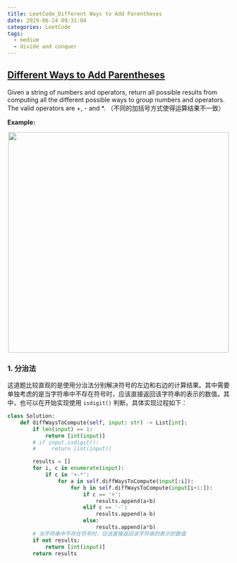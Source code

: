 ```yaml
---
title: LeetCode_Different Ways to Add Parentheses
date: 2019-06-24 09:31:04
categories: LeetCode
tags: 
  - medium
  - divide and conquer
---
```


## [Different Ways to Add Parentheses](https://leetcode.com/problems/different-ways-to-add-parentheses/)

Given a string of numbers and operators, return all possible results from computing all the different possible ways to group numbers and operators. The valid operators are +, - and \*.
（不同的加括号方式使得运算结果不一致）

<!--more-->

**Example:** 

<div align=center>
	<img src="/images/leetcode_241.png" width = "500" align=center/>
</div>

### 1. 分治法
这道题比较直观的是使用分治法分别解决符号的左边和右边的计算结果。其中需要单独考虑的是当字符串中不存在符号时，应该直接返回该字符串的表示的数值。其中，也可以在开始实现使用 `isdigit()` 判断。具体实现过程如下：

```python
class Solution:
    def diffWaysToCompute(self, input: str) -> List[int]:
        if len(input) == 1:
            return [int(input)]
        # if input.isdigit():
        #     return [int(input)]

        results = []
        for i, c in enumerate(input):
            if c in '+-*':
                for a in self.diffWaysToCompute(input[:i]):
                    for b in self.diffWaysToCompute(input[i+1:]):
                        if c == '+':
                            results.append(a+b) 
                        elif c == '-':
                            results.append(a-b)
                        else:
                            results.append(a*b)
        # 当字符串中不存在符号时，应该直接返回该字符串的表示的数值
        if not results:
            return [int(input)]
        return results
```